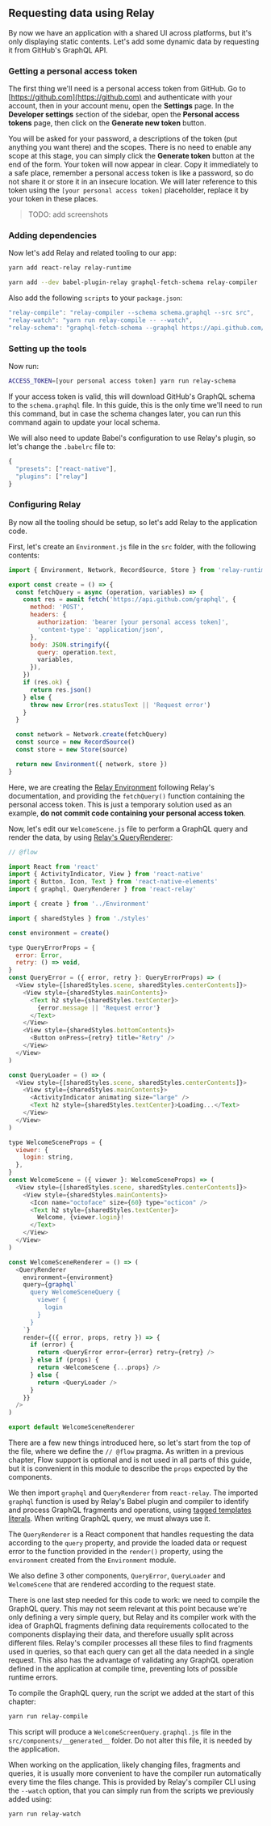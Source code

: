## Requesting data using Relay

By now we have an application with a shared UI across platforms, but it's only displaying static contents. Let's add some dynamic data by requesting it from GitHub's GraphQL API.

### Getting a personal access token

The first thing we'll need is a personal access token from GitHub. Go to [https://github.com](https://github.com) and authenticate with your account, then in your account menu, open the **Settings** page. In the **Developer settings** section of the sidebar, open the **Personal access tokens** page, then click on the **Generate new token** button.

You will be asked for your password, a descriptions of the token \(put anything you want there\) and the scopes. There is no need to enable any scope at this stage, you can simply click the **Generate token** button at the end of the form. Your token will now appear in clear. Copy it immediately to a safe place, remember a personal access token is like a password, so do not share it or store it in an insecure location. We will later reference to this token using the `[your personal access token]` placeholder, replace it by your token in these places.

> TODO: add screenshots

### Adding dependencies

Now let's add Relay and related tooling to our app:

```bash
yarn add react-relay relay-runtime
```

```bash
yarn add --dev babel-plugin-relay graphql-fetch-schema relay-compiler
```

Also add the following `scripts` to your `package.json`:

```js
"relay-compile": "relay-compiler --schema schema.graphql --src src",
"relay-watch": "yarn run relay-compile -- --watch",
"relay-schema": "graphql-fetch-schema --graphql https://api.github.com/graphql?access_token=$ACCESS_TOKEN",
```

### Setting up the tools

Now run:

```bash
ACCESS_TOKEN=[your personal access token] yarn run relay-schema
```

If your access token is valid, this will download GitHub's GraphQL schema to the `schema.graphql` file. In this guide, this is the only time we'll need to run this command, but in case the schema changes later, you can run this command again to update your local schema.

We will also need to update Babel's configuration to use Relay's plugin, so let's change the `.babelrc` file to:

```js
{
  "presets": ["react-native"],
  "plugins": ["relay"]
}
```

### Configuring Relay

By now all the tooling should be setup, so let's add Relay to the application code.

First, let's create an `Environment.js` file in the `src` folder, with the following contents:

```js
import { Environment, Network, RecordSource, Store } from 'relay-runtime'

export const create = () => {
  const fetchQuery = async (operation, variables) => {
    const res = await fetch('https://api.github.com/graphql', {
      method: 'POST',
      headers: {
        authorization: 'bearer [your personal access token]',
        'content-type': 'application/json',
      },
      body: JSON.stringify({
        query: operation.text,
        variables,
      }),
    })
    if (res.ok) {
      return res.json()
    } else {
      throw new Error(res.statusText || 'Request error')
    }
  }

  const network = Network.create(fetchQuery)
  const source = new RecordSource()
  const store = new Store(source)

  return new Environment({ network, store })
}
```

Here, we are creating the [Relay Environment](https://facebook.github.io/relay/docs/relay-environment.html) following Relay's documentation, and providing the `fetchQuery()` function containing the personal access token. This is just a temporary solution used as an example, **do not commit code containing your personal access token**.

Now, let's edit our `WelcomeScene.js` file to perform a GraphQL query and render the data, by using [Relay's QueryRenderer](https://facebook.github.io/relay/docs/query-renderer.html):

```js
// @flow

import React from 'react'
import { ActivityIndicator, View } from 'react-native'
import { Button, Icon, Text } from 'react-native-elements'
import { graphql, QueryRenderer } from 'react-relay'

import { create } from '../Environment'

import { sharedStyles } from './styles'

const environment = create()

type QueryErrorProps = {
  error: Error,
  retry: () => void,
}
const QueryError = ({ error, retry }: QueryErrorProps) => (
  <View style={[sharedStyles.scene, sharedStyles.centerContents]}>
    <View style={sharedStyles.mainContents}>
      <Text h2 style={sharedStyles.textCenter}>
        {error.message || 'Request error'}
      </Text>
    </View>
    <View style={sharedStyles.bottomContents}>
      <Button onPress={retry} title="Retry" />
    </View>
  </View>
)

const QueryLoader = () => (
  <View style={[sharedStyles.scene, sharedStyles.centerContents]}>
    <View style={sharedStyles.mainContents}>
      <ActivityIndicator animating size="large" />
      <Text h2 style={sharedStyles.textCenter}>Loading...</Text>
    </View>
  </View>
)

type WelcomeSceneProps = {
  viewer: {
    login: string,
  },
}
const WelcomeScene = ({ viewer }: WelcomeSceneProps) => (
  <View style={[sharedStyles.scene, sharedStyles.centerContents]}>
    <View style={sharedStyles.mainContents}>
      <Icon name="octoface" size={60} type="octicon" />
      <Text h2 style={sharedStyles.textCenter}>
        Welcome, {viewer.login}!
      </Text>
    </View>
  </View>
)

const WelcomeSceneRenderer = () => (
  <QueryRenderer
    environment={environment}
    query={graphql`
      query WelcomeSceneQuery {
        viewer {
          login
        }
      }
    `}
    render={({ error, props, retry }) => {
      if (error) {
        return <QueryError error={error} retry={retry} />
      } else if (props) {
        return <WelcomeScene {...props} />
      } else {
        return <QueryLoader />
      }
    }}
  />
)

export default WelcomeSceneRenderer
```

There are a few new things introduced here, so let's start from the top of the file, where we define the `// @flow` pragma. As written in a previous chapter, Flow support is optional and is not used in all parts of this guide, but it is convenient in this module to describe the `props` expected by the components.

We then import `graphql` and `QueryRenderer` from `react-relay`. The imported `graphql` function is used by Relay's Babel plugin and compiler to identify and process GraphQL fragments and operations, using [tagged templates literals](https://developer.mozilla.org/en-US/docs/Web/JavaScript/Reference/Template_literals#Tagged_template_literals). When writing GraphQL query, we must always use it.

The `QueryRenderer` is a React component that handles requesting the data according to the `query` property, and provide the loaded data or request error to the function provided in the `render()` property, using the `environment` created from the `Environment` module.

We also define 3 other components, `QueryError`, `QueryLoader` and `WelcomeScene` that are rendered according to the request state.

There is one last step needed for this code to work: we need to compile the GraphQL query. This may not seem relevant at this point because we're only defining a very simple query, but Relay and its compiler work with the idea of GraphQL fragments defining data requirements collocated to the components displaying their data, and therefore usually split across different files. Relay's compiler processes all these files to find fragments used in queries, so that each query can get all the data needed in a single request. This also has the advantage of validating any GraphQL operation defined in the application at compile time, preventing lots of possible runtime errors.

To compile the GraphQL query, run the script we added at the start of this chapter:

```bash
yarn run relay-compile
```

This script will produce a `WelcomeScreenQuery.graphql.js` file in the `src/components/__generated__` folder. Do not alter this file, it is needed by the application.

When working on the application, likely changing files, fragments and queries, it is usually more convenient to have the compiler run automatically every time the files change. This is provided by Relay's compiler CLI using the `--watch` option, that you can simply run from the scripts we previously added using:

```bash
yarn run relay-watch
```



